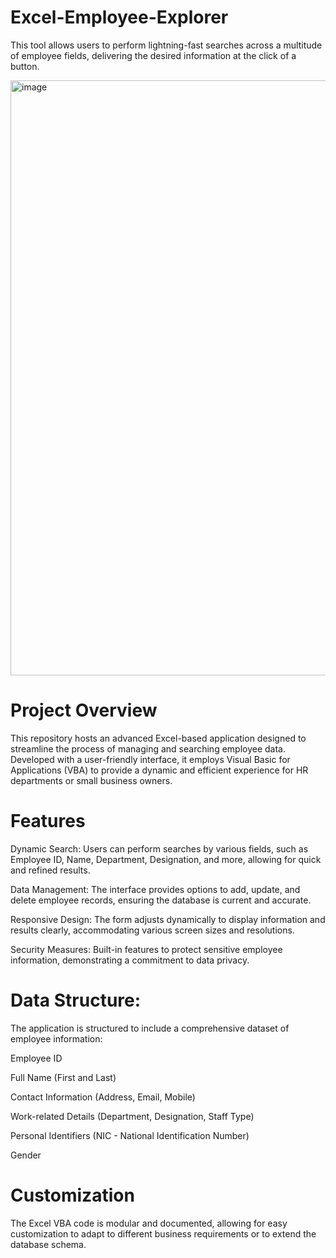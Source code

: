 # Excel-Employee-Explorer
This tool allows users to perform lightning-fast searches across a multitude of employee fields, delivering the desired information at the click of a button.

<img width="952" alt="image" src="https://github.com/Gazalpreetk/Excel-Employee-Explorer/assets/152589633/fa0eda34-536e-4b44-baca-f51aa5a38dee">




# Project Overview

This repository hosts an advanced Excel-based application designed to streamline the process of managing and searching employee data. Developed with a user-friendly interface, it employs Visual Basic for Applications (VBA) to provide a dynamic and efficient experience for HR departments or small business owners.

# Features

Dynamic Search: Users can perform searches by various fields, such as Employee ID, Name, Department, Designation, and more, allowing for quick and refined results.

Data Management: The interface provides options to add, update, and delete employee records, ensuring the database is current and accurate.

Responsive Design: The form adjusts dynamically to display information and results clearly, accommodating various screen sizes and resolutions.

Security Measures: Built-in features to protect sensitive employee information, demonstrating a commitment to data privacy.


# Data Structure:
The application is structured to include a comprehensive dataset of employee information:

Employee ID

Full Name (First and Last)

Contact Information (Address, Email, Mobile)

Work-related Details (Department, Designation, Staff Type)

Personal Identifiers (NIC - National Identification Number)

Gender


# Customization

The Excel VBA code is modular and documented, allowing for easy customization to adapt to different business requirements or to extend the database schema.
